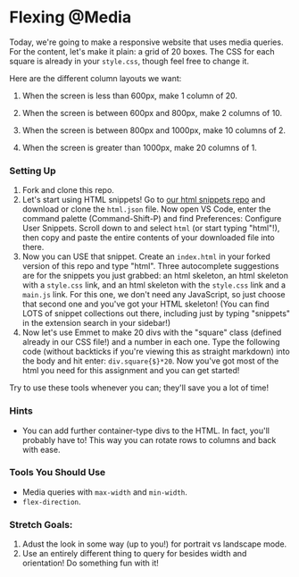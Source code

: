 # Flexing @Media

Today, we're going to make a responsive website that uses media queries. For the content, let's make it plain: a grid of 20 boxes. The CSS for each square is already in your `style.css`, though feel free to change it.

Here are the different column layouts we want:

1. When the screen is less than 600px, make 1 column of 20.

2. When the screen is between 600px and 800px, make 2 columns of 10.

3. When the screen is between 800px and 1000px, make 10 columns of 2.

4. When the screen is greater than 1000px, make 20 columns of 1.


### Setting Up

1. Fork and clone this repo.
2. Let's start using HTML snippets! Go to [our html snippets repo](https://github.com/ci-wdi-900/html-snippets) and download or clone the `html.json` file. Now open VS Code, enter the command palette (Command-Shift-P) and find Preferences: Configure User Snippets. Scroll down to and select `html` (or start typing "html"!), then copy and paste the entire contents of your downloaded file into there.
3. Now you can USE that snippet. Create an `index.html` in your forked version of this repo and type "html". Three autocomplete suggestions are for the snippets you just grabbed: an html skeleton, an html skeleton with a `style.css` link, and an html skeleton with the `style.css` link and a `main.js` link. For this one, we don't need any JavaScript, so just choose that second one and you've got your HTML skeleton! (You can find LOTS of snippet collections out there, including just by typing "snippets" in the extension search in your sidebar!)
4. Now let's use Emmet to make 20 divs with the "square" class (defined already in our CSS file!) and a number in each one. Type the following code (without backticks if you're viewing this as straight markdown) into the body and hit enter: `div.square{$}*20`. Now you've got most of the html you need for this assignment and you can get started!

Try to use these tools whenever you can; they'll save you a lot of time!

### Hints

* You can add further container-type divs to the HTML. In fact, you'll probably have to! This way you can rotate rows to columns and back with ease.


### Tools You Should Use

* Media queries with `max-width` and `min-width`.
* `flex-direction`.


### Stretch Goals:

1. Adust the look in some way (up to you!) for portrait vs landscape mode.
2. Use an entirely different thing to query for besides width and orientation! Do something fun with it!
